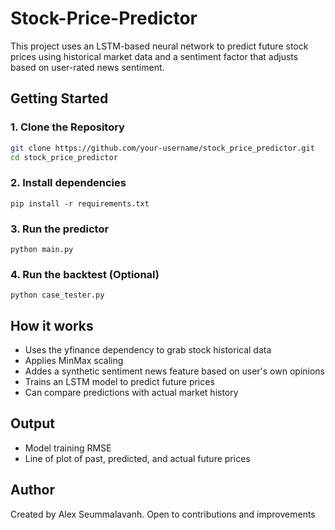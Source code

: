 # Stock-Price-Predictor
This project uses an LSTM-based neural network to predict future stock prices using historical market data and a sentiment factor that adjusts based on user-rated news sentiment.

## Getting Started

### 1. Clone the Repository

```bash
git clone https://github.com/your-username/stock_price_predictor.git
cd stock_price_predictor
```

### 2. Install dependencies
```
pip install -r requirements.txt
```

### 3. Run the predictor
```
python main.py
```

### 4. Run the backtest (Optional)

```
python case_tester.py
```

## How it works

- Uses the yfinance dependency to grab stock historical data
- Applies MinMax scaling
- Addes a synthetic sentiment news feature based on user's own opinions
- Trains an LSTM model to predict future prices
- Can compare predictions with actual market history

## Output
- Model training RMSE
- Line of plot of past, predicted, and actual future prices

## Author
Created by Alex Seummalavanh. Open to contributions and improvements
